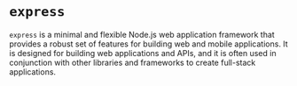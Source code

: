 # `express`
`express` is a minimal and flexible Node.js web application framework that provides a robust set of features for 
building web and mobile applications. It is designed for building web applications and APIs, and it is often used in 
conjunction with other libraries and frameworks to create full-stack applications.

